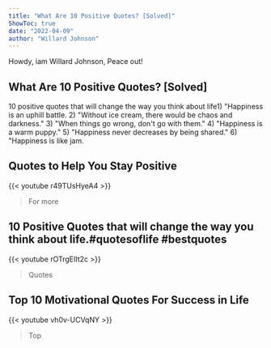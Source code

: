 ```yaml
---
title: "What Are 10 Positive Quotes? [Solved]"
ShowToc: true 
date: "2022-04-09"
author: "Willard Johnson" 
---
```


Howdy, iam Willard Johnson, Peace out!
## What Are 10 Positive Quotes? [Solved]
10 positive quotes that will change the way you think about life1) "Happiness is an uphill battle. 
 2) "Without ice cream, there would be chaos and darkness." 
 3) "When things go wrong, don't go with them." 
 4) "Happiness is a warm puppy." 
 5) "Happiness never decreases by being shared." 
 6) "Happiness is like jam.

## Quotes to Help You Stay Positive
{{< youtube r49TUsHyeA4 >}}
>For more 

## 10 Positive Quotes that will change the way you think about life.#quotesoflife #bestquotes
{{< youtube rOTrgEIIt2c >}}
>Quotes

## Top 10 Motivational Quotes For Success in Life
{{< youtube vh0v-UCVqNY >}}
>Top 

